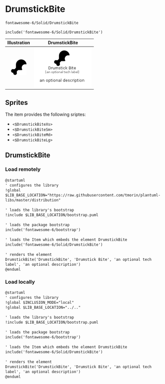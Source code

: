 # DrumstickBite


```text
fontawesome-6/Solid/DrumstickBite
```

```text
include('fontawesome-6/Solid/DrumstickBite')
```



| Illustration | DrumstickBite |
| :---: | :---: |
| ![illustration for Illustration](../../fontawesome-6/Solid/DrumstickBite.png) | ![illustration for DrumstickBite](../../fontawesome-6/Solid/DrumstickBite.Local.png) |



## Sprites
The item provides the following sriptes:

- `<$DrumstickBiteXs>`
- `<$DrumstickBiteSm>`
- `<$DrumstickBiteMd>`
- `<$DrumstickBiteLg>`





## DrumstickBite

### Load remotely
```plantuml
@startuml
' configures the library
!global $LIB_BASE_LOCATION="https://raw.githubusercontent.com/tmorin/plantuml-libs/master/distribution"

' loads the library's bootstrap
!include $LIB_BASE_LOCATION/bootstrap.puml

' loads the package bootstrap
include('fontawesome-6/bootstrap')

' loads the Item which embeds the element DrumstickBite
include('fontawesome-6/Solid/DrumstickBite')

' renders the element
DrumstickBite('DrumstickBite', 'Drumstick Bite', 'an optional tech label', 'an optional description')
@enduml
```

### Load locally
```plantuml
@startuml
' configures the library
!global $INCLUSION_MODE="local"
!global $LIB_BASE_LOCATION="../.."

' loads the library's bootstrap
!include $LIB_BASE_LOCATION/bootstrap.puml

' loads the package bootstrap
include('fontawesome-6/bootstrap')

' loads the Item which embeds the element DrumstickBite
include('fontawesome-6/Solid/DrumstickBite')

' renders the element
DrumstickBite('DrumstickBite', 'Drumstick Bite', 'an optional tech label', 'an optional description')
@enduml
```


